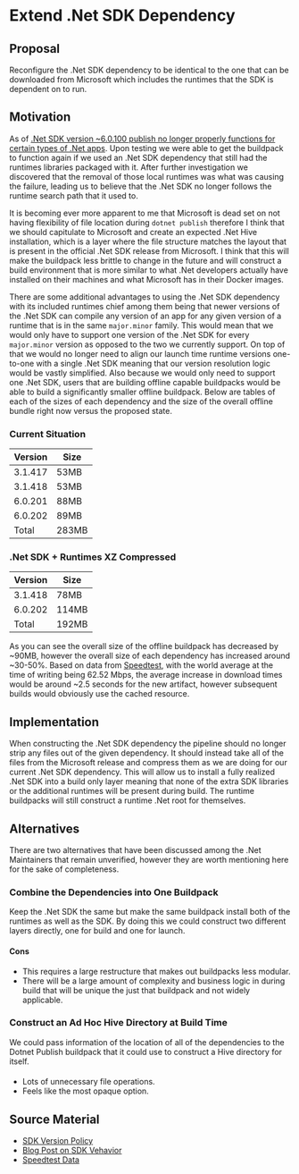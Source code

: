 # Extend .Net SDK Dependency

## Proposal

Reconfigure the .Net SDK dependency to be identical to the one that can be downloaded from Microsoft which includes the runtimes that the SDK is dependent on to run.

## Motivation
As of [.Net SDK version ~6.0.100 publish no longer properly functions for
certain types of .Net
apps](https://github.com/paketo-buildpacks/dotnet-core/issues/670). Upon
testing we were able to get the buildpack to function again if we used an .Net
SDK dependency that still had the runtimes libraries packaged with it. After
further investigation we discovered that the removal of those local runtimes
was what was causing the failure, leading us to believe that the .Net SDK no
longer follows the runtime search path that it used to.

It is becoming ever more apparent to me that Microsoft is dead set on not
having flexibility of file location during `dotnet publish` therefore I think
that we should capitulate to Microsoft and create an expected .Net Hive
installation, which is a layer where the file structure matches the layout that
is present in the official .Net SDK release from Microsoft. I think that this
will make the buildpack less brittle to change in the future and will construct
a build environment that is more similar to what .Net developers actually have
installed on their machines and what Microsoft has in their Docker images.

There are some additional advantages to using the .Net SDK dependency with its
included runtimes chief among them being that newer versions of the .Net SDK
can compile any version of an app for any given version of a runtime that is in
the same `major.minor` family. This would mean that we would only have to
support one version of the .Net SDK for every `major.minor` version as opposed
to the two we currently support. On top of that we would no longer need to
align our launch time runtime versions one-to-one with a single .Net SDK
meaning that our version resolution logic would be vastly simplified. Also
because we would only need to support one .Net SDK, users that are building
offline capable buildpacks would be able to build a significantly smaller
offline buildpack.  Below are tables of each of the sizes of each dependency
and the size of the overall offline bundle right now versus the proposed state.

### Current Situation
| Version | Size  |
|---------|-------|
| 3.1.417 | 53MB  |
| 3.1.418 | 53MB  |
| 6.0.201 | 88MB  |
| 6.0.202 | 89MB  |
| Total   | 283MB |

### .Net SDK + Runtimes XZ Compressed
| Version | Size  |
|---------|-------|
| 3.1.418 | 78MB  |
| 6.0.202 | 114MB |
| Total   | 192MB |


As you can see the overall size of the offline buildpack has decreased by
~90MB, however the overall size of each dependency has increased around
~30-50%. Based on data from
[Speedtest](https://www.speedtest.net/global-index), with the world average at
the time of writing being 62.52 Mbps, the average increase in download times
would be around ~2.5 seconds for the new artifact, however subsequent builds
would obviously use the cached resource.

## Implementation

When constructing the .Net SDK dependency the pipeline should no longer strip
any files out of the given dependency. It should instead take all of the files
from the Microsoft release and compress them as we are doing for our current
.Net SDK dependency. This will allow us to install a fully realized .Net SDK
into a build only layer meaning that none of the extra SDK libraries or the
additional runtimes will be present during build. The runtime buildpacks will
still construct a runtime .Net root for themselves.

## Alternatives
There are two alternatives that have been discussed among the .Net Maintainers
that remain unverified, however they are worth mentioning here for the sake of
completeness.

### Combine the Dependencies into One Buildpack
Keep the .Net SDK the same but make the same buildpack install both of the
runtimes as well as the SDK. By doing this we could construct two different
layers directly, one for build and one for launch.

#### Cons
- This requires a large restructure that makes out buildpacks less modular.
- There will be a large amount of complexity and business logic in during build
  that will be unique the just that buildpack and not widely applicable.

### Construct an Ad Hoc Hive Directory at Build Time
We could pass information of the location of all of the dependencies to the
Dotnet Publish buildpack that it could use to construct a Hive directory for
itself.

####
- Lots of unnecessary file operations.
- Feels like the most opaque option.

## Source Material

- [SDK Version Policy](https://docs.microsoft.com/en-us/dotnet/core/versions/selection#the-sdk-uses-the-latest-installed-version)
- [Blog Post on SDK Vehavior](https://weblog.west-wind.com/posts/2021/Jun/15/Running-NET-Core-Apps-on-a-Framework-other-than-Compiled-Version)
- [Speedtest Data](https://www.speedtest.net/global-index)
